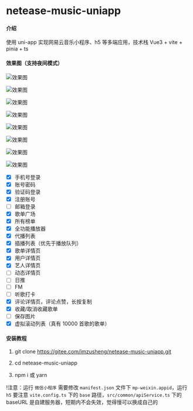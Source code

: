 # netease-music-uniapp

#### 介绍

使用 uni-app 实现网易云音乐小程序、h5 等多端应用，技术栈 Vue3 + vite + pinia + ts

#### 效果图（支持夜间模式）

![效果图](http://cdn.zusheng.club/screenshots/netease-music-uniapp/01.jpg)

![效果图](http://cdn.zusheng.club/screenshots/netease-music-uniapp/02.jpg)

![效果图](http://cdn.zusheng.club/screenshots/netease-music-uniapp/03.jpg)

![效果图](http://cdn.zusheng.club/screenshots/netease-music-uniapp/04.jpg)

![效果图](http://cdn.zusheng.club/screenshots/netease-music-uniapp/05.jpg)

![效果图](http://cdn.zusheng.club/screenshots/netease-music-uniapp/06.jpg)

![效果图](http://cdn.zusheng.club/screenshots/netease-music-uniapp/07.jpg)

![效果图](http://cdn.zusheng.club/screenshots/netease-music-uniapp/08.jpg)

- [x] 手机号登录
- [x] 账号密码
- [x] 验证码登录
- [x] 注册账号
- [ ] 邮箱登录
- [x] 歌单广场
- [x] 所有榜单
- [x] 全功能播放器
- [x] 代播列表
- [x] 插播列表（优先于播放队列）
- [x] 歌单详情页
- [x] 用户详情页
- [x] 艺人详情页
- [ ] 动态详情页
- [ ] 日推
- [ ] FM
- [ ] 听歌打卡
- [x] 评论详情页，评论点赞，长按复制
- [x] 收藏/取消收藏歌单
- [ ] 保存图片
- [x] 虚拟滚动列表（真有 10000 首歌的歌单）

#### 安装教程

1. git clone https://gitee.com/imzusheng/netease-music-uniapp.git

2. cd netease-music-uniapp

3. npm i 或 yarn

!注意：运行 `微信小程序` 需要修改 `manifest.json` 文件下 `mp-weixin.appid`，运行 `h5` 要注意 `vite.config.ts` 下的 `base` 路径，`src/common/apiService.ts` 下的 baseURL 是自建服务器，短期内不会失效，觉得慢可以换成自己的
